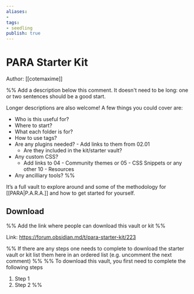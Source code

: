 ```yaml
---
aliases: 
- 
tags:
- seedling
publish: true
---
```


# PARA Starter Kit
Author: [[cotemaxime]]

%% Add a description below this comment. It doesn't need to be long: one or two sentences should be a good start. 

Longer descriptions are also welcome! A few things you could cover are: 
- Who is this useful for?
- Where to start?
- What each folder is for?
- How to use tags?
- Are any plugins needed? - Add links to them from 02.01
	- Are they included in the kit/starter vault?
- Any custom CSS? 
	- Add links to 04 - Community themes or 05 - CSS Snippets or any other 10 - Resources
- Any ancilliary tools?
%%

It’s a full vault to explore around and some of the methodology for [[PARA|P.A.R.A.]] and how to get started for yourself.

## Download 

%% Add the link where people can download this vault or kit %%

Link: https://forum.obsidian.md/t/para-starter-kit/223

%% If there are any steps one needs to complete to download the starter vault or kit list them here in an ordered list (e.g. uncomment the next comment)
%%
%% To download this vault, you first need to complete the following steps
1. Step 1
2. Step 2
%%